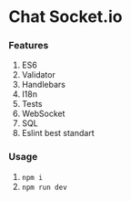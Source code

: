 # Chat Socket.io

### Features
1. ES6
2. Validator
3. Handlebars
4. I18n
5. Tests
6. WebSocket
7. SQL
8. Eslint best standart

### Usage
1. `npm i`
2. `npm run dev`
